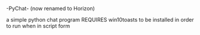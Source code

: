 -PyChat-
(now renamed to Horizon)

a simple python chat program
REQUIRES win10toasts to be installed in order to run when in script form
